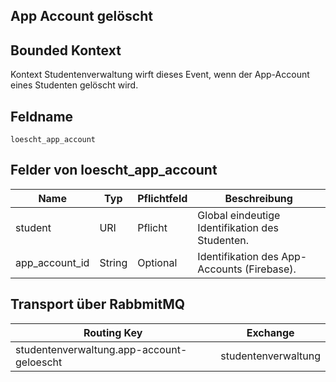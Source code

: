 ## App Account gelöscht

## Bounded Kontext

Kontext Studentenverwaltung wirft dieses Event, wenn der App-Account eines Studenten gelöscht wird.

## Feldname

`loescht_app_account`

## Felder von loescht_app_account

| Name | Typ  | Pflichtfeld  | Beschreibung  |
|---|---|---|---|
| student | URI | Pflicht  | Global eindeutige Identifikation des Studenten. |
| app_account_id | String | Optional  | Identifikation des App-Accounts (Firebase). |

## Transport über RabbmitMQ

| Routing Key | Exchange  |
|---|---|
| studentenverwaltung.app-account-geloescht | studentenverwaltung  |
